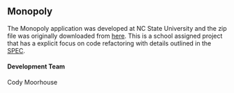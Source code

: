 ## Monopoly
The Monopoly application was developed at NC State University and the zip file
was originally downloaded from
[here](http://cs.txstate.edu/~js236/201608/cs4354/). This is a school assigned
project that has a explicit focus on code refactoring with details outlined in
the [SPEC](docs/SPEC.md).

#### Development Team
Cody Moorhouse
